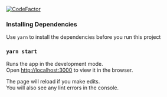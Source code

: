 [![CodeFactor](https://www.codefactor.io/repository/github/shamimfahad/abc-engine/badge)](https://www.codefactor.io/repository/github/shamimfahad/abc-engine)

### Installing Dependencies

Use `yarn` to install the dependencies before you run this project

### `yarn start`

Runs the app in the development mode.\
Open [http://localhost:3000](http://localhost:3000) to view it in the browser.

The page will reload if you make edits.\
You will also see any lint errors in the console.
